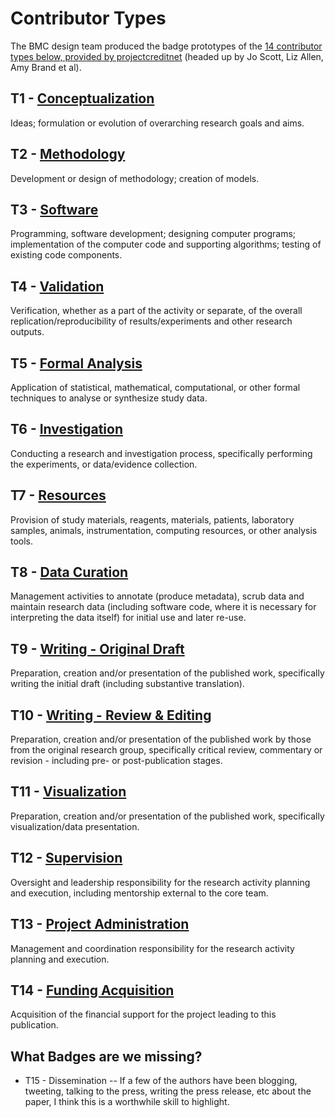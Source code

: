 # Contributor Types
The BMC design team produced the badge prototypes of the [14 contributor types below, provided by projectcreditnet](http://www.nature.com/news/publishing-credit-where-credit-is-due-1.15033?WT.ec_id=NATURE-20140417) (headed up by Jo Scott, Liz Allen, Amy Brand et al).

## T1 - [Conceptualization](https://github.com/akenall/Open-Contributorship-Badges/issues/1)
Ideas; formulation or evolution of overarching research goals and aims.

## T2 - [Methodology](https://github.com/akenall/Open-Contributorship-Badges/issues/1)
Development or design of methodology; creation of models.

## T3 - [Software](https://github.com/akenall/Open-Contributorship-Badges/issues/1)
Programming, software development; designing computer programs; implementation of the computer code and supporting algorithms; testing of existing code components.

## T4 - [Validation](https://github.com/akenall/Open-Contributorship-Badges/issues/1)
Verification, whether as a part of the activity or separate, of the overall replication/reproducibility of results/experiments and other research outputs.

## T5 - [Formal Analysis](https://github.com/akenall/Open-Contributorship-Badges/issues/1)
Application of statistical, mathematical, computational, or other formal techniques to analyse or synthesize study data.

## T6 - [Investigation](https://github.com/akenall/Open-Contributorship-Badges/issues/1)
Conducting a research and investigation process, specifically performing the experiments, or data/evidence collection.

## T7 - [Resources](https://github.com/akenall/Open-Contributorship-Badges/issues/1)
Provision of study materials, reagents, materials, patients, laboratory samples, animals, instrumentation, computing resources, or other analysis tools.

## T8 - [Data Curation](https://github.com/akenall/Open-Contributorship-Badges/issues/1)
Management activities to annotate (produce metadata), scrub data and maintain research data (including software code, where it is necessary for interpreting the data itself) for initial use and later re-use.

## T9 - [Writing - Original Draft](https://github.com/akenall/Open-Contributorship-Badges/issues/1)
Preparation, creation and/or presentation of the published work, specifically writing the initial draft (including substantive translation).

## T10 - [Writing - Review & Editing](https://github.com/akenall/Open-Contributorship-Badges/issues/1) 
Preparation, creation and/or presentation of the published work by those from the original research group, specifically critical review, commentary or revision - including pre- or post-publication stages.

## T11 - [Visualization](https://github.com/akenall/Open-Contributorship-Badges/issues/1)
Preparation, creation and/or presentation of the published work, specifically visualization/data presentation.

## T12 - [Supervision](https://github.com/akenall/Open-Contributorship-Badges/issues/1)
Oversight and leadership responsibility for the research activity planning and execution, including mentorship external to the core team.

## T13 - [Project Administration](https://github.com/akenall/Open-Contributorship-Badges/issues/1)
Management and coordination responsibility for the research activity planning and execution.

## T14 - [Funding Acquisition](https://github.com/akenall/Open-Contributorship-Badges/issues/1)
Acquisition of the financial support for the project leading to this publication.
 
## What Badges are we missing?

* T15 - Dissemination -- If a few of the authors have been blogging, tweeting, talking to the press, writing the press release, etc about the paper, I think this is a worthwhile skill to highlight.
